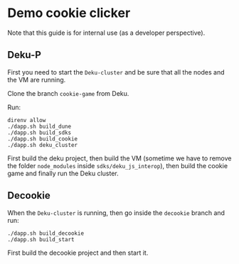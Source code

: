 # Demo cookie clicker
Note that this guide is for internal use (as a developer perspective).

## Deku-P

First you need to start the `Deku-cluster` and be sure that all the nodes and the VM are running.

Clone the branch `cookie-game` from Deku.

Run:

```
direnv allow
./dapp.sh build_dune
./dapp.sh build_sdks
./dapp.sh build_cookie
./dapp.sh deku_cluster
```

First build the deku project, then build the VM (sometime we have to remove the folder `node_modules` inside `sdks/deku_js_interop`), then build the cookie game and finally run the Deku cluster.

## Decookie

When the `Deku-cluster` is running, then go inside the `decookie` branch and run:

```
./dapp.sh build_decookie
./dapp.sh build_start
```

First build the decookie project and then start it.
